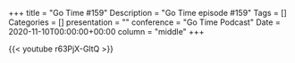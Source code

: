 +++
title = "Go Time #159"
Description = "Go Time episode #159"
Tags = []
Categories = []
presentation = ""
conference = "Go Time Podcast"
Date = 2020-11-10T00:00:00+00:00
column = "middle"
+++

{{< youtube r63PjX-GltQ >}}
